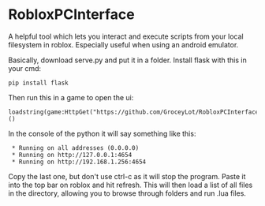 # RobloxPCInterface

A helpful tool which lets you interact and execute scripts from your local filesystem in roblox. Especially useful when using an android emulator.

Basically, download serve.py and put it in a folder. Install flask with this in your cmd:
```
pip install flask
```

Then run this in a game to open the ui:
```
loadstring(game:HttpGet("https://github.com/GroceyLot/RobloxPCInterface/raw/Things/interface.lua"))()
```

In the console of the python it will say something like this:
```
 * Running on all addresses (0.0.0.0)
 * Running on http://127.0.0.1:4654
 * Running on http://192.168.1.256:4654
```
Copy the last one, but don't use ctrl-c as it will stop the program. Paste it into the top bar on roblox and hit refresh. This will then load a list of all files in the directory, allowing you to browse through folders and run .lua files.
